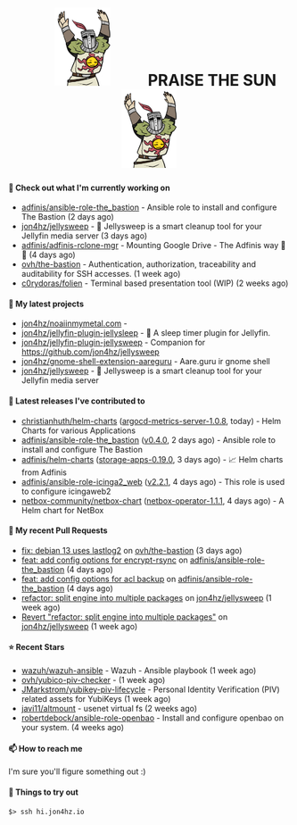 <h1 align="center">
  <img src="./assets/praise-the-sun.gif" width="100" alt="PRAISE THE SUN" style="margin: 0 60px;"/>
  PRAISE THE SUN
  <img src="./assets/praise-the-sun.gif" width="100" alt="PRAISE THE SUN" style="margin: 0 60px;"/>
</h1>

#### 👷 Check out what I'm currently working on

- [adfinis/ansible-role-the_bastion](https://github.com/adfinis/ansible-role-the_bastion) - Ansible role to install and configure The Bastion (2 days ago)
- [jon4hz/jellysweep](https://github.com/jon4hz/jellysweep) - 🧹 Jellysweep is a smart cleanup tool for your Jellyfin media server (3 days ago)
- [adfinis/adfinis-rclone-mgr](https://github.com/adfinis/adfinis-rclone-mgr) - Mounting Google Drive - The Adfinis way 🧙✨ (4 days ago)
- [ovh/the-bastion](https://github.com/ovh/the-bastion) - Authentication, authorization, traceability and auditability for SSH accesses. (1 week ago)
- [c0rydoras/folien](https://github.com/c0rydoras/folien) - Terminal based presentation tool (WIP) (2 weeks ago)

#### 🌱 My latest projects

- [jon4hz/noaiinmymetal.com](https://github.com/jon4hz/noaiinmymetal.com) - 
- [jon4hz/jellyfin-plugin-jellysleep](https://github.com/jon4hz/jellyfin-plugin-jellysleep) - 🌙 A sleep timer plugin for Jellyfin.
- [jon4hz/jellyfin-plugin-jellysweep](https://github.com/jon4hz/jellyfin-plugin-jellysweep) - Companion for https://github.com/jon4hz/jellysweep
- [jon4hz/gnome-shell-extension-aareguru](https://github.com/jon4hz/gnome-shell-extension-aareguru) - Aare.guru ir gnome shell
- [jon4hz/jellysweep](https://github.com/jon4hz/jellysweep) - 🧹 Jellysweep is a smart cleanup tool for your Jellyfin media server

#### 🔭 Latest releases I've contributed to

- [christianhuth/helm-charts](https://github.com/christianhuth/helm-charts) ([argocd-metrics-server-1.0.8](https://github.com/christianhuth/helm-charts/releases/tag/argocd-metrics-server-1.0.8), today) - Helm Charts for various Applications
- [adfinis/ansible-role-the_bastion](https://github.com/adfinis/ansible-role-the_bastion) ([v0.4.0](https://github.com/adfinis/ansible-role-the_bastion/releases/tag/v0.4.0), 2 days ago) - Ansible role to install and configure The Bastion
- [adfinis/helm-charts](https://github.com/adfinis/helm-charts) ([storage-apps-0.19.0](https://github.com/adfinis/helm-charts/releases/tag/storage-apps-0.19.0), 3 days ago) - 📈 Helm charts from Adfinis
- [adfinis/ansible-role-icinga2_web](https://github.com/adfinis/ansible-role-icinga2_web) ([v2.2.1](https://github.com/adfinis/ansible-role-icinga2_web/releases/tag/v2.2.1), 4 days ago) - This role is used to configure icingaweb2
- [netbox-community/netbox-chart](https://github.com/netbox-community/netbox-chart) ([netbox-operator-1.1.1](https://github.com/netbox-community/netbox-chart/releases/tag/netbox-operator-1.1.1), 4 days ago) - A Helm chart for NetBox

#### 🔨 My recent Pull Requests

- [fix: debian 13 uses lastlog2](https://github.com/ovh/the-bastion/pull/590) on [ovh/the-bastion](https://github.com/ovh/the-bastion) (3 days ago)
- [feat: add config options for encrypt-rsync](https://github.com/adfinis/ansible-role-the_bastion/pull/5) on [adfinis/ansible-role-the_bastion](https://github.com/adfinis/ansible-role-the_bastion) (4 days ago)
- [feat: add config options for acl backup](https://github.com/adfinis/ansible-role-the_bastion/pull/4) on [adfinis/ansible-role-the_bastion](https://github.com/adfinis/ansible-role-the_bastion) (4 days ago)
- [refactor: split engine into multiple packages](https://github.com/jon4hz/jellysweep/pull/123) on [jon4hz/jellysweep](https://github.com/jon4hz/jellysweep) (1 week ago)
- [Revert &#34;refactor: split engine into multiple packages&#34;](https://github.com/jon4hz/jellysweep/pull/122) on [jon4hz/jellysweep](https://github.com/jon4hz/jellysweep) (1 week ago)

#### ⭐ Recent Stars

- [wazuh/wazuh-ansible](https://github.com/wazuh/wazuh-ansible) - Wazuh - Ansible playbook (1 week ago)
- [ovh/yubico-piv-checker](https://github.com/ovh/yubico-piv-checker) -  (1 week ago)
- [JMarkstrom/yubikey-piv-lifecycle](https://github.com/JMarkstrom/yubikey-piv-lifecycle) - Personal Identity Verification (PIV) related assets for YubiKeys (1 week ago)
- [javi11/altmount](https://github.com/javi11/altmount) - usenet virtual fs (2 weeks ago)
- [robertdebock/ansible-role-openbao](https://github.com/robertdebock/ansible-role-openbao) - Install and configure openbao on your system. (4 weeks ago)

#### 📫 How to reach me
I'm sure you'll figure something out :)

#### 👀 Things to try out
```
$> ssh hi.jon4hz.io
```